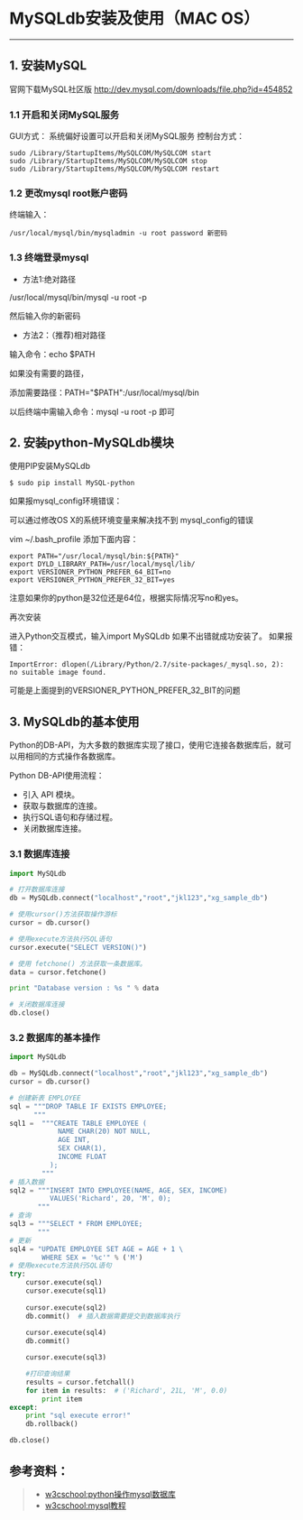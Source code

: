 # MySQLdb安装及使用（MAC OS）
---

## 1. 安装MySQL

官网下载MySQL社区版
http://dev.mysql.com/downloads/file.php?id=454852

### 1.1	开启和关闭MySQL服务
GUI方式：
系统偏好设置可以开启和关闭MySQL服务
控制台方式：

	sudo /Library/StartupItems/MySQLCOM/MySQLCOM start	
	sudo /Library/StartupItems/MySQLCOM/MySQLCOM stop
	sudo /Library/StartupItems/MySQLCOM/MySQLCOM restart	

### 1.2 更改mysql root账户密码
终端输入：

	/usr/local/mysql/bin/mysqladmin -u root password 新密码

### 1.3 终端登录mysql
+ 方法1:绝对路径

/usr/local/mysql/bin/mysql -u root -p

然后输入你的新密码

+ 方法2：（推荐)相对路径

输入命令：echo $PATH

如果没有需要的路径，

添加需要路径：PATH="$PATH":/usr/local/mysql/bin

以后终端中需输入命令：mysql -u root -p 即可

## 2. 安装python-MySQLdb模块

使用PIP安装MySQLdb

	$ sudo pip install MySQL-python

如果报mysql_config环境错误：

可以通过修改OS X的系统环境变量来解决找不到 mysql_config的错误

vim ~/.bash_profile 添加下面内容：
```
export PATH="/usr/local/mysql/bin:${PATH}"
export DYLD_LIBRARY_PATH=/usr/local/mysql/lib/
export VERSIONER_PYTHON_PREFER_64_BIT=no
export VERSIONER_PYTHON_PREFER_32_BIT=yes
```
注意如果你的python是32位还是64位，根据实际情况写no和yes。

再次安装

进入Python交互模式，输入import MySQLdb 
如果不出错就成功安装了。
如果报错：
```
ImportError: dlopen(/Library/Python/2.7/site-packages/_mysql.so, 2): no suitable image found.
```
可能是上面提到的VERSIONER_PYTHON_PREFER_32_BIT的问题

## 3. MySQLdb的基本使用

Python的DB-API，为大多数的数据库实现了接口，使用它连接各数据库后，就可以用相同的方式操作各数据库。

Python DB-API使用流程：

+ 引入 API 模块。
+ 获取与数据库的连接。
+ 执行SQL语句和存储过程。
+ 关闭数据库连接。

### 3.1 数据库连接

```python
import MySQLdb

# 打开数据库连接
db = MySQLdb.connect("localhost","root","jkl123","xg_sample_db")

# 使用cursor()方法获取操作游标 
cursor = db.cursor()

# 使用execute方法执行SQL语句
cursor.execute("SELECT VERSION()")

# 使用 fetchone() 方法获取一条数据库。
data = cursor.fetchone()

print "Database version : %s " % data

# 关闭数据库连接
db.close()
```

### 3.2 数据库的基本操作

```python
import MySQLdb

db = MySQLdb.connect("localhost","root","jkl123","xg_sample_db")
cursor = db.cursor()

# 创建新表 EMPLOYEE
sql = """DROP TABLE IF EXISTS EMPLOYEE;
      """
sql1 =  """CREATE TABLE EMPLOYEE (
            NAME CHAR(20) NOT NULL,
            AGE INT,
            SEX CHAR(1),
            INCOME FLOAT
          );
        """
# 插入数据
sql2 = """INSERT INTO EMPLOYEE(NAME, AGE, SEX, INCOME)
          VALUES('Richard', 20, 'M', 0);
       """
# 查询
sql3 = """SELECT * FROM EMPLOYEE;
       """
# 更新
sql4 = "UPDATE EMPLOYEE SET AGE = AGE + 1 \
        WHERE SEX = '%c'" % ('M')
# 使用execute方法执行SQL语句
try:
    cursor.execute(sql)
    cursor.execute(sql1)
    
    cursor.execute(sql2)
    db.commit()  # 插入数据需要提交到数据库执行
  
    cursor.execute(sql4)
    db.commit()

    cursor.execute(sql3)

    #打印查询结果
    results = cursor.fetchall()
    for item in results:  # ('Richard', 21L, 'M', 0.0) 
        print item
except:
    print "sql execute error!"
    db.rollback()

db.close()

```


## 参考资料：
> + [w3cschool:python操作mysql数据库](http://www.w3cschool.cc/python/python-mysql.html)
> + [w3cschool:mysql教程](http://www.w3cschool.cc/mysql/mysql-install.html)


